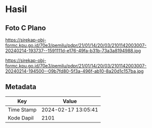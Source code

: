 # Hasil

## Foto C Plano

https://sirekap-obj-formc.kpu.go.id/70e3/pemilu/pdpr/21/01/14/20/03/2101142003007-20240214-193737--1591111d-e176-49fa-b31b-73a3a8194988.jpg

https://sirekap-obj-formc.kpu.go.id/70e3/pemilu/pdpr/21/01/14/20/03/2101142003007-20240214-194500--09b7fd80-5f3a-496f-ab10-8a20d1c157ba.jpg


## Metadata

| Key        | Value               |
| ---------- | ------------------- |
| Time Stamp | 2024-02-17 13:05:41 |
| Kode Dapil | 2101                |



